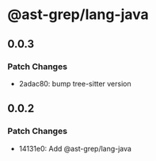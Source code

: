 # @ast-grep/lang-java

## 0.0.3

### Patch Changes

- 2adac80: bump tree-sitter version

## 0.0.2

### Patch Changes

- 14131e0: Add @ast-grep/lang-java
